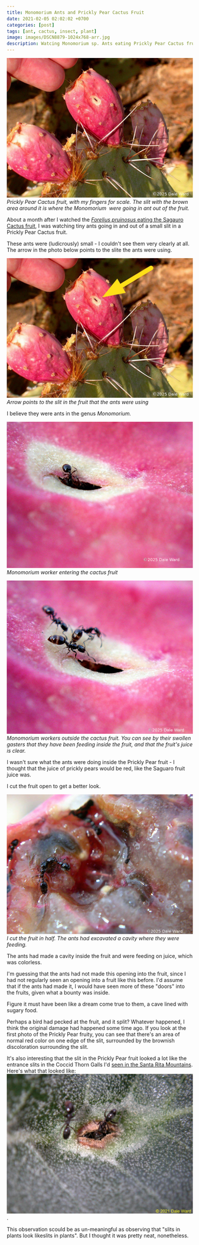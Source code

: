 ```yaml
---
title: Monomorium Ants and Prickly Pear Cactus Fruit
date: 2021-02-05 02:02:02 +0700
categories: [post]
tags: [ant, cactus, insect, plant]
image: images/DSCN8879-1024x768-arr.jpg
description: Watcing Monomorium sp. Ants eating Prickly Pear Cactus fruit
---
```


![picture](images/DSCN8879-1024x768.jpg)
*Prickly Pear Cactus fruit, with my fingers for scale. The slit with the brown area around it is where the _Monomorium_  were going in ant out of the fruit.*

About a month after I watched the [_Forelius pruinosus_ eating the Sagauro Cactus fruit](/blog/2021/02/02/Forelius-pruinosus-Ants-and-Saguaro-Cactus-Fruit/), I was watching tiny ants going in and out of a small slit in a Prickly Pear Cactus fruit.

 These ants were (ludicrously) small - I couldn't see them very clearly at all. The arrow in the photo below points to the slite the ants were using. 

![picture](images/DSCN8879-1024x768-arr.jpg)
*Arrow points to the slit in the fruit that the ants were using*

I believe they were ants in the genus _Monomorium._

![picture](images/DSCN8882-1024x804.jpg)
*Monomorium worker entering the cactus fruit*

![picture](images/DSCN8884-1024x844.jpg)
*_Monomorium_ workers outside the cactus fruit. You can see by their swollen gasters that they have been feeding inside the fruit, and that the fruit's juice is clear.*

I wasn't sure what the ants were doing inside the Prickly Pear fruit - I thought that the juice of prickly pears would be red, like the Saguaro fruit juice was.

I cut the fruit open to get a better look.

![picture](images/DSCN8893-1024x768.jpg)
*I cut the fruit in half. The ants had excavated a cavity where they were feeding.*

The ants had made a cavity inside the fruit and were feeding on juice, which was colorless.

I'm guessing that the ants had not made this opening into the fruit, since I had not regularly seen an opening into a fruit like this before. I'd assume that if the ants had made it, I would have seen more of these "doors" into the fruits, given what a bounty was inside.

Figure it must have been like a dream come true to them, a cave lined with sugary food.

Perhaps a bird had pecked at the fruit, and it split? Whatever happened, I think the original damage had happened some time ago. If you look at the first photo of the Prickly Pear fruity, you can see that there's an area of normal red color on one edge of the slit, surrounded by the brownish discoloration surrounding the slit. 

It's also interesting that the slit in the Prickly Pear fruit looked a lot like the entrance slits in the Coccid Thorn Galls I'd [seen in the Santa Rita Mountains](/blog/2021/05/17/Coccid-Thorn-Gall-on-Emory-Oak-Olliffiella-cristicola/). Here's what that looked like:
![picture](images/DSCN9864-1024x768.jpg).  

This observation scould be as un-meaningful as observing that "slits in plants look likeslits in plants". But I thought it was pretty neat, nonetheless.